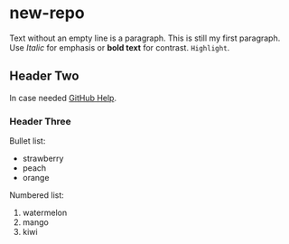 # new-repo

Text without an empty line is a paragraph.
This is still my first paragraph. 
Use *Italic* for emphasis or **bold text** for contrast.
`Highlight`.

## Header Two

In case needed [GitHub Help](https://support.github.com).

### Header Three

Bullet list:
- strawberry
- peach
- orange

Numbered list:

1. watermelon
7. mango
5. kiwi
